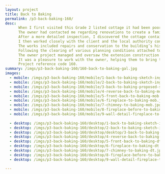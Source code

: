 ```yaml
---
layout: project
title: Back to Baking
permalink: /p3-back-baking-160/
desc:
      When I first visited this Grade 2 listed cottage it had been poorly modernised and altered in the mid 20th century, using modern materials not compatible with historic building conservation.<br><br>
      The owner had contacted me regarding renovations to create a family home. However, the initial works looked to resolve dampness in the living room make repairs to the dangerous chimney stack. This led to a listed building consent approval to remove a later inserted fireplace and to open up an older inglenook fireplace - which assisted with the drying out of the building.<br><br>
      After a more detailed inspection, I discovered the cottage contained some interesting vernacular features in addition to its timber frame. These included a bread oven, old floor pavers, a section of pargetting and wattle & daub infill panels.<br><br>
      I then worked closely with the client and the local authority conservation officer to develop a renovation and extension scheme and attained planning permission and listed building consent.<br><br>
      The works included repairs and conservation to the building’s historic core. This included removing the cementitious render and replacing it with a lime one; upgrading the insulation using natural vapour permeable materials; and the replacement of modern patten windows. The scheme resolved circulation issues, provided an additional bedroom, a larger kitchen, and increased living space overlooking the garden.<br><br>
      Following the clearing of various planning conditions attached to the approvals regarding joinery details and archaeology, I then developed planning drawings for Building Regulation plans approval. I worked closely with a third-party firm of structural engineers to design the extension as an independent structure to the historic core - as well as designing a new timber frame structure to the extension.<br><br>
      The owner project managed and oversaw the extension construction and refurbishment work themselves - although they did subsequently require an additional construction detail of the extension roof structure and insulation.<br><br>
      It was a pleasure to work with the owner, helping them to bring their cottage into good repair and create a family home - this will also assist in the cottage’s conservation long-term.<br><br>
      Project reference code 160.
summary: /imgs/p3-back-baking-160/160-back-to-baking-gal.jpg
images:
  - mobile: /imgs/p3-back-baking-160/mobile/1-back-to-baking-sketch-inglenook-chimeny-repair-160-mob.jpg
  - mobile: /imgs/p3-back-baking-160/mobile/2-back-to-baking-sketch-inglenook-chimeny-repair-doors-proposed-160-mob.jpg
  - mobile: /imgs/p3-back-baking-160/mobile/3-back-to-baking-proposed-section-sketch-inglenook-chimeny-repair-doors-proposed-160-mob.jpg
  - mobile: /imgs/p3-back-baking-160/mobile/4-reverse-back-to-baking-mob.jpg
  - mobile: /imgs/p3-back-baking-160/mobile/5-front-back-to-baking-mob.jpg
  - mobile: /imgs/p3-back-baking-160/mobile/6-fireplace-to-baking-mob.jpg
  - mobile: /imgs/p3-back-baking-160/mobile/7-chimney-to-baking-mob.jpg
  - mobile: /imgs/p3-back-baking-160/mobile/8-fireplace-before-to-baking-mob.jpg
  - mobile: /imgs/p3-back-baking-160/mobile/9-wall-detail-fireplace-to-baking-mob.jpg
  
  - desktop: /imgs/p3-back-baking-160/desktop/1-back-to-baking-sketch-inglenook-chimeny-repair-160-dt.jpg
  - desktop: /imgs/p3-back-baking-160/desktop/2-back-to-baking-sketch-inglenook-chimeny-repair-doors-proposed-160-dt.jpg
  - desktop: /imgs/p3-back-baking-160/desktop/desktop/3-back-to-baking-proposed-section-sketch-inglenook-chimeny-repair-doors-proposed-160-dt.jpg
  - desktop: /imgs/p3-back-baking-160/desktop/4-reverse-back-to-baking-dt.jpg
  - desktop: /imgs/p3-back-baking-160/desktop/5-front-back-to-baking-dt.jpg
  - desktop: /imgs/p3-back-baking-160/desktop/6-fireplace-to-baking-dt.jpg
  - desktop: /imgs/p3-back-baking-160/desktop/7-chimney-to-baking-dt.jpg
  - desktop: /imgs/p3-back-baking-160/desktop/8-fireplace-before-to-baking-dt.jpg
  - desktop: /imgs/p3-back-baking-160/desktop/9-wall-detail-fireplace-to-baking-dt.jpg

---
```

